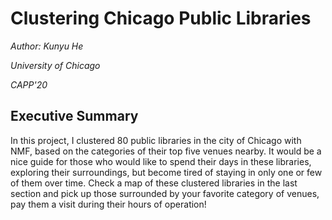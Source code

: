 # Clustering Chicago Public Libraries

*Author: Kunyu He*

*University of Chicago* 

*CAPP'20*

## Executive Summary

In this project, I clustered 80 public libraries in the city of Chicago with NMF, based on the categories of their top five venues nearby. It would be a nice guide for those who would like to spend their days in these libraries, exploring their surroundings, but become tired of staying in only one or few of them over time. Check a map of these clustered libraries in the last section and pick up those surrounded by your favorite category of venues, pay them a visit during their hours of operation!

